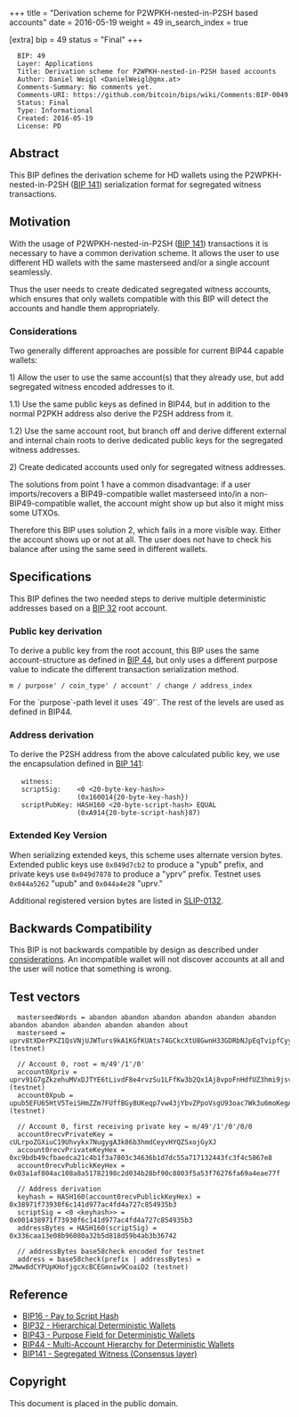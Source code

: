 +++
title = "Derivation scheme for P2WPKH-nested-in-P2SH based accounts"
date = 2016-05-19
weight = 49
in_search_index = true

[extra]
bip = 49
status = "Final"
+++

      BIP: 49
      Layer: Applications
      Title: Derivation scheme for P2WPKH-nested-in-P2SH based accounts
      Author: Daniel Weigl <DanielWeigl@gmx.at>
      Comments-Summary: No comments yet.
      Comments-URI: https://github.com/bitcoin/bips/wiki/Comments:BIP-0049
      Status: Final
      Type: Informational
      Created: 2016-05-19
      License: PD

## Abstract

This BIP defines the derivation scheme for HD wallets using the
P2WPKH-nested-in-P2SH ([BIP 141](bip-0141.mediawiki "wikilink"))
serialization format for segregated witness transactions.

## Motivation

With the usage of P2WPKH-nested-in-P2SH ([BIP
141](bip-0141.mediawiki#p2wpkh-nested-in-bip16-p2sh "wikilink"))
transactions it is necessary to have a common derivation scheme. It
allows the user to use different HD wallets with the same masterseed
and/or a single account seamlessly.

Thus the user needs to create dedicated segregated witness accounts,
which ensures that only wallets compatible with this BIP will detect the
accounts and handle them appropriately.

### Considerations

Two generally different approaches are possible for current BIP44
capable wallets:

1\) Allow the user to use the same account(s) that they already use, but
add segregated witness encoded addresses to it.

1.1) Use the same public keys as defined in BIP44, but in addition to
the normal P2PKH address also derive the P2SH address from it.

1.2) Use the same account root, but branch off and derive different
external and internal chain roots to derive dedicated public keys for
the segregated witness addresses.

2\) Create dedicated accounts used only for segregated witness
addresses.

The solutions from point 1 have a common disadvantage: if a user
imports/recovers a BIP49-compatible wallet masterseed into/in a
non-BIP49-compatible wallet, the account might show up but also it might
miss some UTXOs.

Therefore this BIP uses solution 2, which fails in a more visible way.
Either the account shows up or not at all. The user does not have to
check his balance after using the same seed in different wallets.

## Specifications

This BIP defines the two needed steps to derive multiple deterministic
addresses based on a [BIP 32](bip-0032.mediawiki "wikilink") root
account.

### Public key derivation

To derive a public key from the root account, this BIP uses the same
account-structure as defined in [BIP 44](bip-0044.mediawiki "wikilink"),
but only uses a different purpose value to indicate the different
transaction serialization method.

    m / purpose' / coin_type' / account' / change / address_index

For the \`purpose\`-path level it uses \`49'\`. The rest of the levels
are used as defined in BIP44.

### Address derivation

To derive the P2SH address from the above calculated public key, we use
the encapsulation defined in [BIP
141](bip-0141.mediawiki#p2wpkh-nested-in-bip16-p2sh "wikilink"):

`   witness:      `<signature>` `<pubkey>  
`   scriptSig:    <0 <20-byte-key-hash>>`  
`                 (0x160014{20-byte-key-hash})`  
`   scriptPubKey: HASH160 <20-byte-script-hash> EQUAL`  
`                 (0xA914{20-byte-script-hash}87)`

### Extended Key Version

When serializing extended keys, this scheme uses alternate version
bytes. Extended public keys use `0x049d7cb2` to produce a "ypub" prefix,
and private keys use `0x049d7878` to produce a "yprv" prefix. Testnet
uses `0x044a5262` "upub" and `0x044a4e28` "uprv."

Additional registered version bytes are listed in
[SLIP-0132](https://github.com/satoshilabs/slips/blob/master/slip-0132.md "wikilink").

## Backwards Compatibility

This BIP is not backwards compatible by design as described under
[considerations](#considerations "wikilink"). An incompatible wallet
will not discover accounts at all and the user will notice that
something is wrong.

## Test vectors

      masterseedWords = abandon abandon abandon abandon abandon abandon abandon abandon abandon abandon abandon about
      masterseed = uprv8tXDerPXZ1QsVNjUJWTurs9kA1KGfKUAts74GCkcXtU8GwnH33GDRbNJpEqTvipfCyycARtQJhmdfWf8oKt41X9LL1zeD2pLsWmxEk3VAwd (testnet)

      // Account 0, root = m/49'/1'/0'
      account0Xpriv = uprv91G7gZkzehuMVxDJTYE6tLivdF8e4rvzSu1LFfKw3b2Qx1Aj8vpoFnHdfUZ3hmi9jsvPifmZ24RTN2KhwB8BfMLTVqaBReibyaFFcTP1s9n (testnet)
      account0Xpub = upub5EFU65HtV5TeiSHmZZm7FUffBGy8UKeqp7vw43jYbvZPpoVsgU93oac7Wk3u6moKegAEWtGNF8DehrnHtv21XXEMYRUocHqguyjknFHYfgY (testnet)

      // Account 0, first receiving private key = m/49'/1'/0'/0/0
      account0recvPrivateKey = cULrpoZGXiuC19Uhvykx7NugygA3k86b3hmdCeyvHYQZSxojGyXJ
      account0recvPrivateKeyHex = 0xc9bdb49cfbaedca21c4b1f3a7803c34636b1d7dc55a717132443fc3f4c5867e8
      account0recvPublickKeyHex = 0x03a1af804ac108a8a51782198c2d034b28bf90c8803f5a53f76276fa69a4eae77f

      // Address derivation
      keyhash = HASH160(account0recvPublickKeyHex) = 0x38971f73930f6c141d977ac4fd4a727c854935b3
      scriptSig = <0 <keyhash>> = 0x001438971f73930f6c141d977ac4fd4a727c854935b3
      addressBytes = HASH160(scriptSig) = 0x336caa13e08b96080a32b5d818d59b4ab3b36742

      // addressBytes base58check encoded for testnet
      address = base58check(prefix | addressBytes) = 2Mww8dCYPUpKHofjgcXcBCEGmniw9CoaiD2 (testnet)

## Reference

-   [BIP16 - Pay to Script Hash](bip-0016.mediawiki "wikilink")
-   [BIP32 - Hierarchical Deterministic
    Wallets](bip-0032.mediawiki "wikilink")
-   [BIP43 - Purpose Field for Deterministic
    Wallets](bip-0043.mediawiki "wikilink")
-   [BIP44 - Multi-Account Hierarchy for Deterministic
    Wallets](bip-0044.mediawiki "wikilink")
-   [BIP141 - Segregated Witness (Consensus
    layer)](bip-0141.mediawiki "wikilink")

## Copyright

This document is placed in the public domain.
